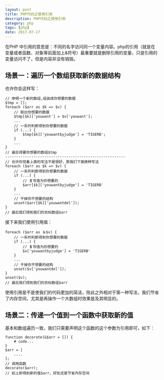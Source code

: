 ```yaml
---
layout: post
title: PHP代码之使用引用
description: PHP代码之使用引用
category: php
tags: [php]
date: 2017-07-17
---
```


在PHP 中引用的意思是：不同的名字访问同一个变量内容。php的引用（就是在变量或者函数、对象等前面加上&符号）最重要就是删除引用的变量，只是引用的变量访问不了，但是内容并没有销毁。

<!-- more -->

## 场景一：遍历一个数组获取新的数据结构

也许你会这样写：

	// 申明一个新的数组,组装成你想要的数据
	$tmp = [];
	foreach ($arr as $k => $v) {
	    // 取出你想要的数据
	    $tmp[$k]['youwant'] = $v['youwant'];
	    ...
	    // 一系列判断得到你想要的数据
	    if (...) {
	        $tmp[$k]['youwantbyjudge'] = 'TIGERB';
	    }
	    ...
	}
	// 最后得要你想要的数组$tmp
	-------------------------------------------------------
	// 也许你觉着上面的写法不是很好，那我们下面换种写法
	foreach ($arr as $k => $v) {
	    // 一系列判断得到你想要的数据
	    if (...) {
	        // 复写值为你想要的
	        $arr[$k]['youwantbyjudge'] = 'TIGERB'
	    }
	    ...
	    // 干掉你不想要的结构
	    unset($arr[$k]['youwantdel']);
	}
	// 最后我们得到我们的目标数组$arr

接下来我们使用引用值：

	foreach ($arr as ＆$v) {
	    // 一系列判断得到你想要的数据
	    if (...) {
	        // 复写值为你想要的
	        $v['youwantbyjudge'] = 'TIGERB'
	    }
	    ...
	    // 干掉你不想要的结构
	    unset($v['youwantdel']);
	}
	unset($v);
	// 最后我们得到我们的目标数组$arr

使用引用是不是使我们的代码更加的简洁，除此之外相对于第一种写法，我们节省了内存空间，尤其是再操作一个大数组时效果是及其明显的。

## 场景二：传递一个值到一个函数中获取新的值

基本和数组遍历一致，我们只需要声明这个函数的这个参数为引用即可，如下：

	function decorate(&$arr = []) {
	    # code...
	}
	$arr = [
	    ....
	];
	// 调用函数
	decorate($arr);
	// 如上即得到新的值$arr，好处还是节省内存空间

